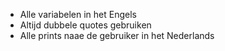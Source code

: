 * Alle variabelen in het Engels
* Altijd dubbele quotes gebruiken
* Alle prints naae de gebruiker in het Nederlands

